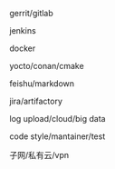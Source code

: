 gerrit/gitlab

jenkins

docker

yocto/conan/cmake

feishu/markdown

jira/artifactory

log upload/cloud/big data

code style/mantainer/test

子网/私有云/vpn